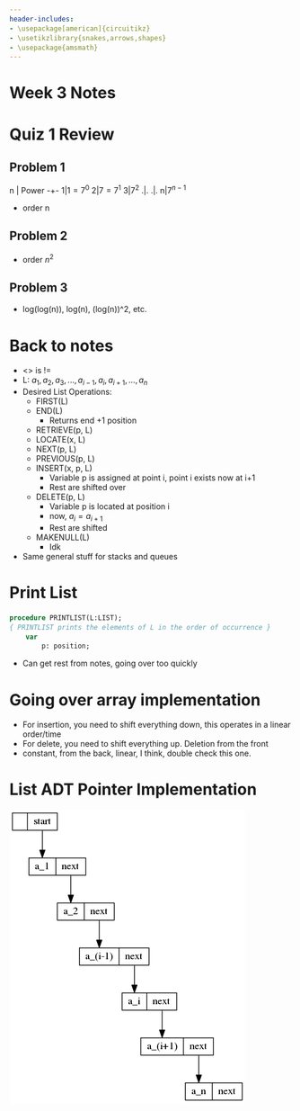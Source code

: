 ```yaml
---
header-includes:
- \usepackage[american]{circuitikz}
- \usetikzlibrary{snakes,arrows,shapes}
- \usepackage{amsmath}
---
```

# Week 3 Notes

# Quiz 1 Review
## Problem 1

n | Power
-+-
1|$1=7^0$
2|$7=7^1$
3|$7^2$
.|.
.|.
n|$7^{n-1}$

* order n

## Problem 2
* order $n^2$

## Problem 3
* log(log(n)), log(n), (log(n))^2, etc.

# Back to notes
* <> is !=
* L: $a_1 , a_2 , a_3 , ... , a_{i-1} , a_{i} , a_{i+1} , ... , a_n$
* Desired List Operations:
	* FIRST(L)
	* END(L)
		* Returns end +1 position
	* RETRIEVE(p, L)
	* LOCATE(x, L)
	* NEXT(p, L)
	* PREVIOUS(p, L)
	* INSERT(x, p, L)
		* Variable p is assigned at point i, point i exists now at i+1
		* Rest are shifted over
	* DELETE(p, L)
		* Variable p is located at position i
		* now, $a_i = a_{i+1}$
		* Rest are shifted
	* MAKENULL(L)
		* Idk
* Same general stuff for stacks and queues

# Print List

```Pascal
procedure PRINTLIST(L:LIST);
{ PRINTLIST prints the elements of L in the order of occurrence }
	var
		p: position;
```

* Can get rest from notes, going over too quickly

# Going over array implementation
* For insertion, you need to shift everything down, this operates in a linear order/time
* For delete, you need to shift everything up. Deletion from the front
* constant, from the back, linear, I think, double check this one.

# List ADT Pointer Implementation

![out.png](out.png)

